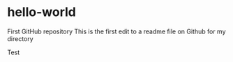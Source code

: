 # hello-world
First GitHub repository
This is the first edit to a readme file on Github for my directory

Test

